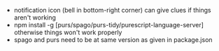 - notification icon (bell in bottom-right corner) can give clues if things aren't working
- npm install -g [purs/spago/purs-tidy/purescript-language-server] otherwise things won't work properly
- spago and purs need to be at same version as given in package.json
